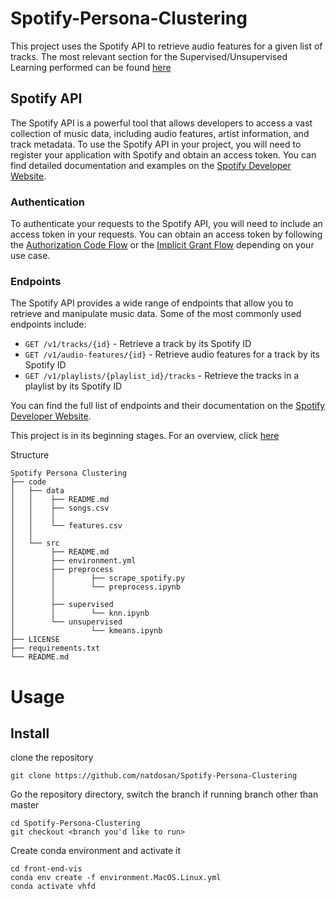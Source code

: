 # Spotify-Persona-Clustering


This project uses the Spotify API to retrieve audio features for a given list of tracks. The most relevant section for the Supervised/Unsupervised Learning performed can be found [here](https://developer.spotify.com/documentation/web-api/reference/#/operations/get-several-audio-features)

## Spotify API

The Spotify API is a powerful tool that allows developers to access a vast collection of music data, including audio features, artist information, and track metadata. To use the Spotify API in your project, you will need to register your application with Spotify and obtain an access token. You can find detailed documentation and examples on the [Spotify Developer Website](https://developer.spotify.com/documentation/web-api/).

### Authentication

To authenticate your requests to the Spotify API, you will need to include an access token in your requests. You can obtain an access token by following the [Authorization Code Flow](https://developer.spotify.com/documentation/general/guides/authorization-guide/#authorization-code-flow) or the [Implicit Grant Flow](https://developer.spotify.com/documentation/general/guides/authorization-guide/#implicit-grant-flow) depending on your use case.

### Endpoints

The Spotify API provides a wide range of endpoints that allow you to retrieve and manipulate music data. Some of the most commonly used endpoints include:

- `GET /v1/tracks/{id}` - Retrieve a track by its Spotify ID
- `GET /v1/audio-features/{id}` - Retrieve audio features for a track by its Spotify ID
- `GET /v1/playlists/{playlist_id}/tracks` - Retrieve the tracks in a playlist by its Spotify ID

You can find the full list of endpoints and their documentation on the [Spotify Developer Website](https://developer.spotify.com/documentation/web-api/reference/).

This project is in its beginning stages. For an overview, click [here](https://purrfect-zinc-f80.notion.site/Spotify-57e38776f1fc4f30a1381f45c42b1d36)

Structure
```
Spotify Persona Clustering
├── code
│   ├── data
│   │    ├── README.md
│   │    ├── songs.csv
│   │    │ 
│   │    └── features.csv
│   │    
│   └── src
│        ├── README.md
│        ├── environment.yml
│        ├── preprocess
│        │        ├── scrape_spotify.py
│        │        └── preprocess.ipynb
│        │     
│        ├── supervised
│        │        └── knn.ipynb
│        └── unsupervised
│                 └── kmeans.ipynb
├── LICENSE
├── requirements.txt
└── README.md
```

# Usage

## Install
clone the repository
```
git clone https://github.com/natdosan/Spotify-Persona-Clustering
```
Go the repository directory, switch the branch if running branch other than master
```
cd Spotify-Persona-Clustering
git checkout <branch you'd like to run>
```
Create conda environment and activate it
```
cd front-end-vis
conda env create -f environment.MacOS.Linux.yml
conda activate vhfd
```
